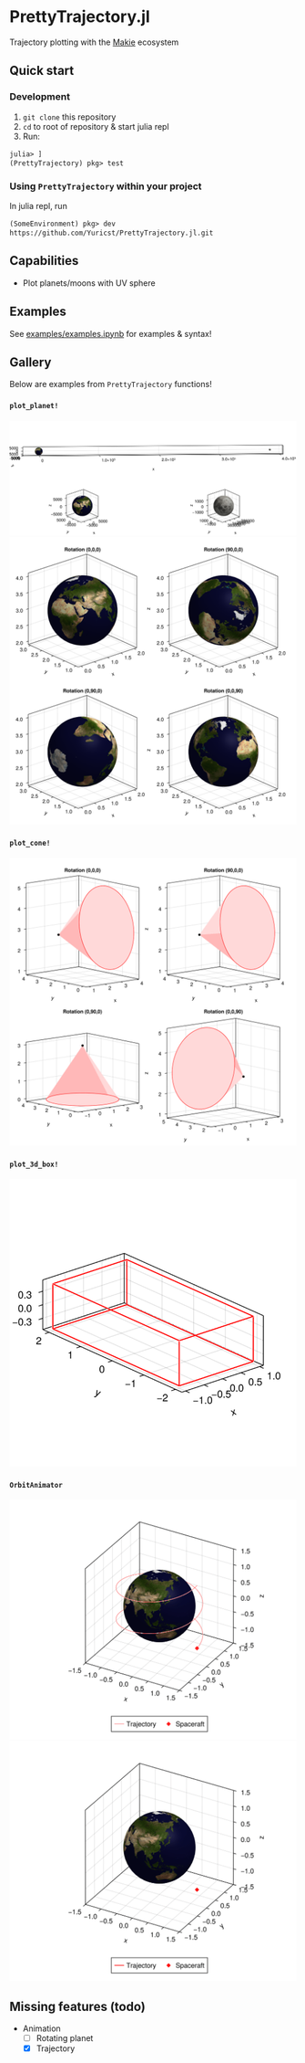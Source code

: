 # PrettyTrajectory.jl
Trajectory plotting with the [Makie](https://docs.makie.org/v0.22/) ecosystem

## Quick start

### Development

1. `git clone` this repository
2. `cd` to root of repository & start julia repl
3. Run:

```julia-repl
julia> ]
(PrettyTrajectory) pkg> test
```

### Using `PrettyTrajectory` within your project

In julia repl, run

```julia-repl
(SomeEnvironment) pkg> dev https://github.com/Yuricst/PrettyTrajectory.jl.git
```

## Capabilities

- Plot planets/moons with UV sphere


## Examples

See [examples/examples.ipynb](examples/examples.ipynb) for examples & syntax!


## Gallery

Below are examples from `PrettyTrajectory` functions!

#### `plot_planet!`

![Earth-Moon System](test/plots/test_earth_moon.png)
![Planet Rotations](test/plots/test_planet_rotations.png)

#### `plot_cone!`

![Cones](test/plots/test_cones.png)

#### `plot_3d_box!`

![Cones](test/plots/test_box.png)

#### `OrbitAnimator`

![Orbit scatter animation](test/plots/test_animate_orbit.gif)
![Orbit trace animation](test/plots/test_animate_orbit_trace.gif)



## Missing features (todo)

- Animation
    - [ ] Rotating planet
    - [x] Trajectory